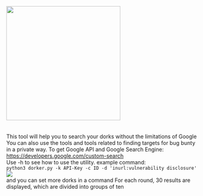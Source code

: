 <img style="display: flex;
align-items: center; 
justify-content: center; width: 300px" src="http://meentest.net/meentest.png"></br></br>
This tool will help you to search your dorks without the limitations of Google
You can also use the tools and tools related to finding targets for bug bunty in a private way.
To get Google API and Google Search Engine:</br>
https://developers.google.com/custom-search </br>
Use -h to see how to use the utility.
example command:
</br>
```python3 dorker.py -k API-Key -c ID -d 'inurl:vulnerability disclosure'```
</br>
<img src="http://meentest.net/dorker2.gif"></br>
and you can set more dorks in a command
For each round, 30 results are displayed, which are divided into groups of ten
